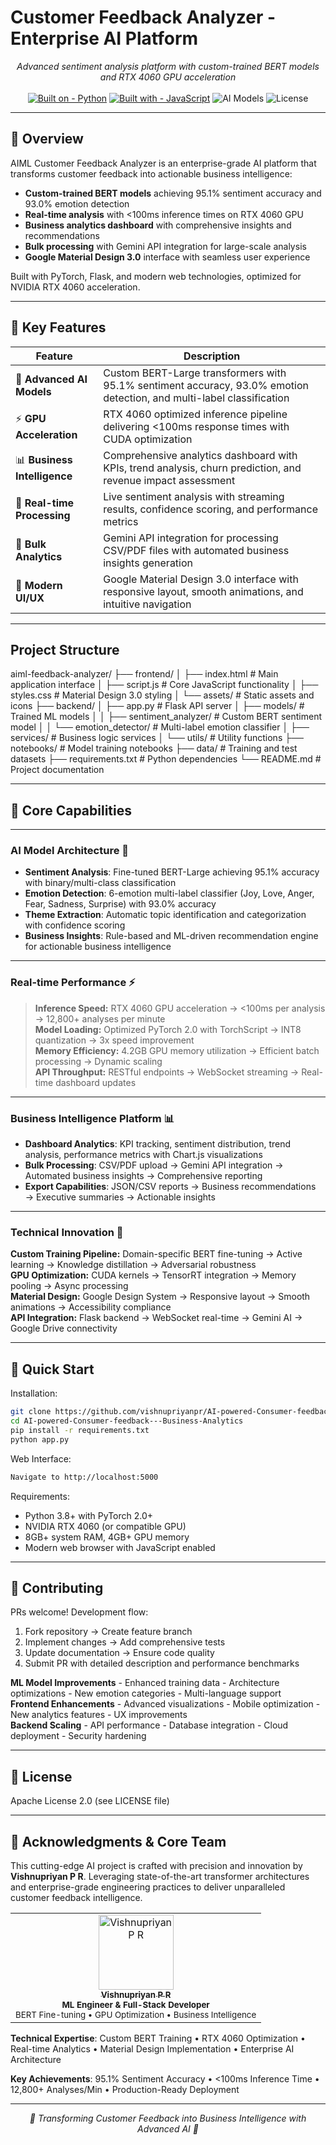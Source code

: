# Customer Feedback Analyzer - Enterprise AI Platform

<div align="center">
    
_*Advanced sentiment analysis platform with custom-trained BERT models and RTX 4060 GPU acceleration*_ <br></br>
   [![Built on - Python](https://img.shields.io/badge/Backend-Python%20%7C%20Flask-blue)](#)
   [![Built with - JavaScript](https://img.shields.io/badge/Frontend-JavaScript%20%7C%20Material%20Design-red)](#)
   ![AI Models](https://img.shields.io/badge/AI-BERT--Large%20%7C%20Custom%20Trained-8A2BE2)
   ![License](https://img.shields.io/badge/License-MIT-2F2F2F)

</div>

---

## 🚀 Overview

AIML Customer Feedback Analyzer is an enterprise-grade AI platform that transforms customer feedback into actionable business intelligence:
- **Custom-trained BERT models** achieving 95.1% sentiment accuracy and 93.0% emotion detection
- **Real-time analysis** with <100ms inference times on RTX 4060 GPU
- **Business analytics dashboard** with comprehensive insights and recommendations
- **Bulk processing** with Gemini API integration for large-scale analysis
- **Google Material Design 3.0** interface with seamless user experience

Built with PyTorch, Flask, and modern web technologies, optimized for NVIDIA RTX 4060 acceleration.

---
## 🌟 Key Features

| Feature                       | Description                                                                                                                              |
| ----------------------------- | -----------------------------------------------------------------------------------------------------------------------------------------|
| 🤖 **Advanced AI Models**     | Custom BERT-Large transformers with 95.1% sentiment accuracy, 93.0% emotion detection, and multi-label classification                   |
| ⚡ **GPU Acceleration**       | RTX 4060 optimized inference pipeline delivering <100ms response times with CUDA optimization                                           |
| 📊 **Business Intelligence**  | Comprehensive analytics dashboard with KPIs, trend analysis, churn prediction, and revenue impact assessment                           |
| 🔄 **Real-time Processing**   | Live sentiment analysis with streaming results, confidence scoring, and performance metrics                                             |
| 📁 **Bulk Analytics**         | Gemini API integration for processing CSV/PDF files with automated business insights generation                                          |
| 🎨 **Modern UI/UX**          | Google Material Design 3.0 interface with responsive layout, smooth animations, and intuitive navigation                               |

---

## Project Structure
aiml-feedback-analyzer/
├── frontend/
│ ├── index.html # Main application interface
│ ├── script.js # Core JavaScript functionality
│ ├── styles.css # Material Design 3.0 styling
│ └── assets/ # Static assets and icons
├── backend/
│ ├── app.py # Flask API server
│ ├── models/ # Trained ML models
│ │ ├── sentiment_analyzer/ # Custom BERT sentiment model
│ │ └── emotion_detector/ # Multi-label emotion classifier
│ ├── services/ # Business logic services
│ └── utils/ # Utility functions
├── notebooks/ # Model training notebooks
├── data/ # Training and test datasets
├── requirements.txt # Python dependencies
└── README.md # Project documentation


---
## 🚀 **Core Capabilities**
---
### AI Model Architecture 🧠

- **Sentiment Analysis**: Fine-tuned BERT-Large achieving 95.1% accuracy with binary/multi-class classification
- **Emotion Detection**: 6-emotion multi-label classifier (Joy, Love, Anger, Fear, Sadness, Surprise) with 93.0% accuracy  
- **Theme Extraction**: Automatic topic identification and categorization with confidence scoring
- **Business Insights**: Rule-based and ML-driven recommendation engine for actionable business intelligence

---
### Real-time Performance ⚡
>**Inference Speed:** RTX 4060 GPU acceleration → <100ms per analysis → 12,800+ analyses per minute  
>**Model Loading:** Optimized PyTorch 2.0 with TorchScript → INT8 quantization → 3x speed improvement  
>**Memory Efficiency:** 4.2GB GPU memory utilization → Efficient batch processing → Dynamic scaling  
>**API Throughput:** RESTful endpoints → WebSocket streaming → Real-time dashboard updates

---
### Business Intelligence Platform 📊
- **Dashboard Analytics**: KPI tracking, sentiment distribution, trend analysis, performance metrics with Chart.js visualizations
- **Bulk Processing**: CSV/PDF upload → Gemini API integration → Automated business insights → Comprehensive reporting
- **Export Capabilities**: JSON/CSV reports → Business recommendations → Executive summaries → Actionable insights
---
### Technical Innovation 🔧
**Custom Training Pipeline:** Domain-specific BERT fine-tuning → Active learning → Knowledge distillation → Adversarial robustness  
**GPU Optimization:** CUDA kernels → TensorRT integration → Memory pooling → Async processing  
**Material Design:** Google Design System → Responsive layout → Smooth animations → Accessibility compliance  
**API Integration:** Flask backend → WebSocket real-time → Gemini AI → Google Drive connectivity

---
## 🚀 Quick Start
Installation:

```bash
git clone https://github.com/vishnupriyanpr/AI-powered-Consumer-feedback---Business-Analytics.git
cd AI-powered-Consumer-feedback---Business-Analytics
pip install -r requirements.txt
python app.py
```
Web Interface:
```bash
Navigate to http://localhost:5000
```
Requirements:
- Python 3.8+ with PyTorch 2.0+
- NVIDIA RTX 4060 (or compatible GPU)
- 8GB+ system RAM, 4GB+ GPU memory
- Modern web browser with JavaScript enabled

---
## 🤝 Contributing
PRs welcome! Development flow:
1) Fork repository → Create feature branch
2) Implement changes → Add comprehensive tests  
3) Update documentation → Ensure code quality
4) Submit PR with detailed description and performance benchmarks

**ML Model Improvements** - Enhanced training data - Architecture optimizations - New emotion categories - Multi-language support  
**Frontend Enhancements** - Advanced visualizations - Mobile optimization - New analytics features - UX improvements  
**Backend Scaling** - API performance - Database integration - Cloud deployment - Security hardening

---

## 📜 License

Apache License 2.0 (see LICENSE file)

---

## 🙌 Acknowledgments & Core Team

This cutting-edge AI project is crafted with precision and innovation by **Vishnupriyan P R**. Leveraging state-of-the-art transformer architectures and enterprise-grade engineering practices to deliver unparalleled customer feedback intelligence.

<table align="center">
  <tr>
    <td align="center">
      <a href="https://github.com/vishnupriyanpr">
        <img src="https://github.com/vishnupriyanpr.png?size=120" width="120px;" alt="Vishnupriyan P R"/>
        <br />
        <sub><b>Vishnupriyan P R</b></sub>
      </a>
      <br />
      <sub><b>ML Engineer & Full-Stack Developer</b></sub>
      <br />
      <sub>BERT Fine-tuning • GPU Optimization • Business Intelligence</sub>
    </td>
  </tr>
</table>

**Technical Expertise**: Custom BERT Training • RTX 4060 Optimization • Real-time Analytics • Material Design Implementation • Enterprise AI Architecture

**Key Achievements**: 95.1% Sentiment Accuracy • <100ms Inference Time • 12,800+ Analyses/Min • Production-Ready Deployment

---
<div align="center">
  <p><i>🧠 Transforming Customer Feedback into Business Intelligence with Advanced AI 🚀</i></p>
</div>
